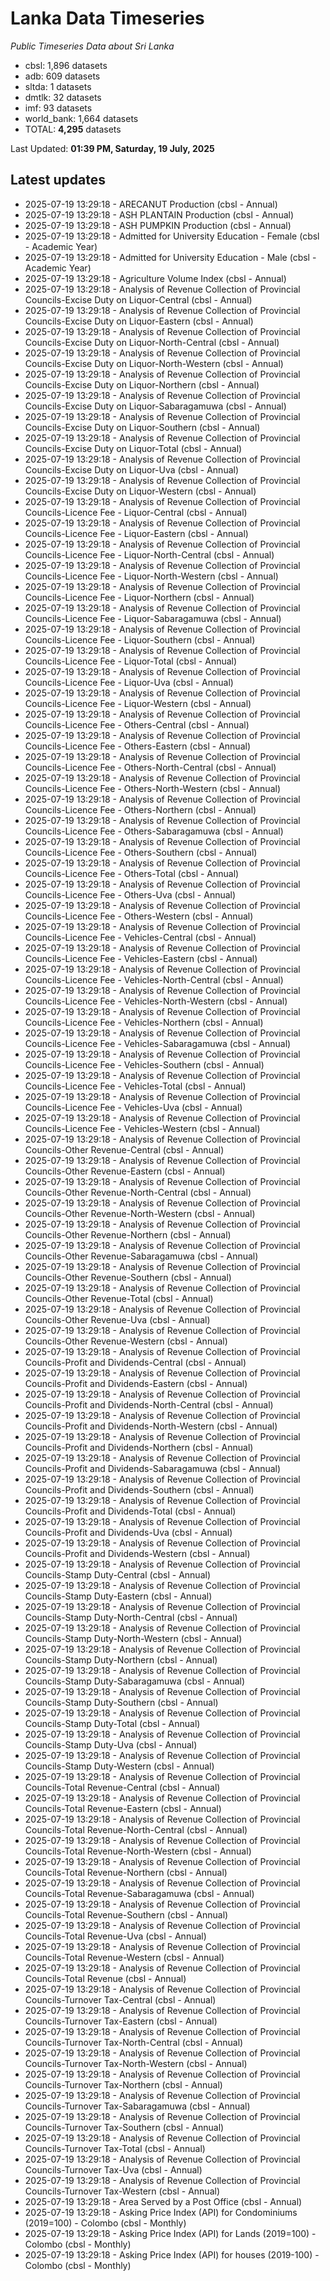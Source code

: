 # Lanka Data Timeseries
*Public Timeseries Data about Sri Lanka*

* cbsl: 1,896 datasets
* adb: 609 datasets
* sltda: 1 datasets
* dmtlk: 32 datasets
* imf: 93 datasets
* world_bank: 1,664 datasets
* TOTAL: **4,295** datasets

Last Updated: **01:39 PM, Saturday, 19 July, 2025**

## Latest updates

* 2025-07-19 13:29:18 - ARECANUT Production (cbsl - Annual)
* 2025-07-19 13:29:18 - ASH PLANTAIN Production (cbsl - Annual)
* 2025-07-19 13:29:18 - ASH PUMPKIN Production (cbsl - Annual)
* 2025-07-19 13:29:18 - Admitted for University Education - Female (cbsl - Academic Year)
* 2025-07-19 13:29:18 - Admitted for University Education - Male (cbsl - Academic Year)
* 2025-07-19 13:29:18 - Agriculture Volume Index (cbsl - Annual)
* 2025-07-19 13:29:18 - Analysis of Revenue Collection of Provincial Councils-Excise Duty on Liquor-Central (cbsl - Annual)
* 2025-07-19 13:29:18 - Analysis of Revenue Collection of Provincial Councils-Excise Duty on Liquor-Eastern (cbsl - Annual)
* 2025-07-19 13:29:18 - Analysis of Revenue Collection of Provincial Councils-Excise Duty on Liquor-North-Central (cbsl - Annual)
* 2025-07-19 13:29:18 - Analysis of Revenue Collection of Provincial Councils-Excise Duty on Liquor-North-Western (cbsl - Annual)
* 2025-07-19 13:29:18 - Analysis of Revenue Collection of Provincial Councils-Excise Duty on Liquor-Northern (cbsl - Annual)
* 2025-07-19 13:29:18 - Analysis of Revenue Collection of Provincial Councils-Excise Duty on Liquor-Sabaragamuwa (cbsl - Annual)
* 2025-07-19 13:29:18 - Analysis of Revenue Collection of Provincial Councils-Excise Duty on Liquor-Southern (cbsl - Annual)
* 2025-07-19 13:29:18 - Analysis of Revenue Collection of Provincial Councils-Excise Duty on Liquor-Total (cbsl - Annual)
* 2025-07-19 13:29:18 - Analysis of Revenue Collection of Provincial Councils-Excise Duty on Liquor-Uva (cbsl - Annual)
* 2025-07-19 13:29:18 - Analysis of Revenue Collection of Provincial Councils-Excise Duty on Liquor-Western (cbsl - Annual)
* 2025-07-19 13:29:18 - Analysis of Revenue Collection of Provincial Councils-Licence Fee - Liquor-Central (cbsl - Annual)
* 2025-07-19 13:29:18 - Analysis of Revenue Collection of Provincial Councils-Licence Fee - Liquor-Eastern (cbsl - Annual)
* 2025-07-19 13:29:18 - Analysis of Revenue Collection of Provincial Councils-Licence Fee - Liquor-North-Central (cbsl - Annual)
* 2025-07-19 13:29:18 - Analysis of Revenue Collection of Provincial Councils-Licence Fee - Liquor-North-Western (cbsl - Annual)
* 2025-07-19 13:29:18 - Analysis of Revenue Collection of Provincial Councils-Licence Fee - Liquor-Northern (cbsl - Annual)
* 2025-07-19 13:29:18 - Analysis of Revenue Collection of Provincial Councils-Licence Fee - Liquor-Sabaragamuwa (cbsl - Annual)
* 2025-07-19 13:29:18 - Analysis of Revenue Collection of Provincial Councils-Licence Fee - Liquor-Southern (cbsl - Annual)
* 2025-07-19 13:29:18 - Analysis of Revenue Collection of Provincial Councils-Licence Fee - Liquor-Total (cbsl - Annual)
* 2025-07-19 13:29:18 - Analysis of Revenue Collection of Provincial Councils-Licence Fee - Liquor-Uva (cbsl - Annual)
* 2025-07-19 13:29:18 - Analysis of Revenue Collection of Provincial Councils-Licence Fee - Liquor-Western (cbsl - Annual)
* 2025-07-19 13:29:18 - Analysis of Revenue Collection of Provincial Councils-Licence Fee - Others-Central (cbsl - Annual)
* 2025-07-19 13:29:18 - Analysis of Revenue Collection of Provincial Councils-Licence Fee - Others-Eastern (cbsl - Annual)
* 2025-07-19 13:29:18 - Analysis of Revenue Collection of Provincial Councils-Licence Fee - Others-North-Central (cbsl - Annual)
* 2025-07-19 13:29:18 - Analysis of Revenue Collection of Provincial Councils-Licence Fee - Others-North-Western (cbsl - Annual)
* 2025-07-19 13:29:18 - Analysis of Revenue Collection of Provincial Councils-Licence Fee - Others-Northern (cbsl - Annual)
* 2025-07-19 13:29:18 - Analysis of Revenue Collection of Provincial Councils-Licence Fee - Others-Sabaragamuwa (cbsl - Annual)
* 2025-07-19 13:29:18 - Analysis of Revenue Collection of Provincial Councils-Licence Fee - Others-Southern (cbsl - Annual)
* 2025-07-19 13:29:18 - Analysis of Revenue Collection of Provincial Councils-Licence Fee - Others-Total (cbsl - Annual)
* 2025-07-19 13:29:18 - Analysis of Revenue Collection of Provincial Councils-Licence Fee - Others-Uva (cbsl - Annual)
* 2025-07-19 13:29:18 - Analysis of Revenue Collection of Provincial Councils-Licence Fee - Others-Western (cbsl - Annual)
* 2025-07-19 13:29:18 - Analysis of Revenue Collection of Provincial Councils-Licence Fee - Vehicles-Central (cbsl - Annual)
* 2025-07-19 13:29:18 - Analysis of Revenue Collection of Provincial Councils-Licence Fee - Vehicles-Eastern (cbsl - Annual)
* 2025-07-19 13:29:18 - Analysis of Revenue Collection of Provincial Councils-Licence Fee - Vehicles-North-Central (cbsl - Annual)
* 2025-07-19 13:29:18 - Analysis of Revenue Collection of Provincial Councils-Licence Fee - Vehicles-North-Western (cbsl - Annual)
* 2025-07-19 13:29:18 - Analysis of Revenue Collection of Provincial Councils-Licence Fee - Vehicles-Northern (cbsl - Annual)
* 2025-07-19 13:29:18 - Analysis of Revenue Collection of Provincial Councils-Licence Fee - Vehicles-Sabaragamuwa (cbsl - Annual)
* 2025-07-19 13:29:18 - Analysis of Revenue Collection of Provincial Councils-Licence Fee - Vehicles-Southern (cbsl - Annual)
* 2025-07-19 13:29:18 - Analysis of Revenue Collection of Provincial Councils-Licence Fee - Vehicles-Total (cbsl - Annual)
* 2025-07-19 13:29:18 - Analysis of Revenue Collection of Provincial Councils-Licence Fee - Vehicles-Uva (cbsl - Annual)
* 2025-07-19 13:29:18 - Analysis of Revenue Collection of Provincial Councils-Licence Fee - Vehicles-Western (cbsl - Annual)
* 2025-07-19 13:29:18 - Analysis of Revenue Collection of Provincial Councils-Other Revenue-Central (cbsl - Annual)
* 2025-07-19 13:29:18 - Analysis of Revenue Collection of Provincial Councils-Other Revenue-Eastern (cbsl - Annual)
* 2025-07-19 13:29:18 - Analysis of Revenue Collection of Provincial Councils-Other Revenue-North-Central (cbsl - Annual)
* 2025-07-19 13:29:18 - Analysis of Revenue Collection of Provincial Councils-Other Revenue-North-Western (cbsl - Annual)
* 2025-07-19 13:29:18 - Analysis of Revenue Collection of Provincial Councils-Other Revenue-Northern (cbsl - Annual)
* 2025-07-19 13:29:18 - Analysis of Revenue Collection of Provincial Councils-Other Revenue-Sabaragamuwa (cbsl - Annual)
* 2025-07-19 13:29:18 - Analysis of Revenue Collection of Provincial Councils-Other Revenue-Southern (cbsl - Annual)
* 2025-07-19 13:29:18 - Analysis of Revenue Collection of Provincial Councils-Other Revenue-Total (cbsl - Annual)
* 2025-07-19 13:29:18 - Analysis of Revenue Collection of Provincial Councils-Other Revenue-Uva (cbsl - Annual)
* 2025-07-19 13:29:18 - Analysis of Revenue Collection of Provincial Councils-Other Revenue-Western (cbsl - Annual)
* 2025-07-19 13:29:18 - Analysis of Revenue Collection of Provincial Councils-Profit and Dividends-Central (cbsl - Annual)
* 2025-07-19 13:29:18 - Analysis of Revenue Collection of Provincial Councils-Profit and Dividends-Eastern (cbsl - Annual)
* 2025-07-19 13:29:18 - Analysis of Revenue Collection of Provincial Councils-Profit and Dividends-North-Central (cbsl - Annual)
* 2025-07-19 13:29:18 - Analysis of Revenue Collection of Provincial Councils-Profit and Dividends-North-Western (cbsl - Annual)
* 2025-07-19 13:29:18 - Analysis of Revenue Collection of Provincial Councils-Profit and Dividends-Northern (cbsl - Annual)
* 2025-07-19 13:29:18 - Analysis of Revenue Collection of Provincial Councils-Profit and Dividends-Sabaragamuwa (cbsl - Annual)
* 2025-07-19 13:29:18 - Analysis of Revenue Collection of Provincial Councils-Profit and Dividends-Southern (cbsl - Annual)
* 2025-07-19 13:29:18 - Analysis of Revenue Collection of Provincial Councils-Profit and Dividends-Total (cbsl - Annual)
* 2025-07-19 13:29:18 - Analysis of Revenue Collection of Provincial Councils-Profit and Dividends-Uva (cbsl - Annual)
* 2025-07-19 13:29:18 - Analysis of Revenue Collection of Provincial Councils-Profit and Dividends-Western (cbsl - Annual)
* 2025-07-19 13:29:18 - Analysis of Revenue Collection of Provincial Councils-Stamp Duty-Central (cbsl - Annual)
* 2025-07-19 13:29:18 - Analysis of Revenue Collection of Provincial Councils-Stamp Duty-Eastern (cbsl - Annual)
* 2025-07-19 13:29:18 - Analysis of Revenue Collection of Provincial Councils-Stamp Duty-North-Central (cbsl - Annual)
* 2025-07-19 13:29:18 - Analysis of Revenue Collection of Provincial Councils-Stamp Duty-North-Western (cbsl - Annual)
* 2025-07-19 13:29:18 - Analysis of Revenue Collection of Provincial Councils-Stamp Duty-Northern (cbsl - Annual)
* 2025-07-19 13:29:18 - Analysis of Revenue Collection of Provincial Councils-Stamp Duty-Sabaragamuwa (cbsl - Annual)
* 2025-07-19 13:29:18 - Analysis of Revenue Collection of Provincial Councils-Stamp Duty-Southern (cbsl - Annual)
* 2025-07-19 13:29:18 - Analysis of Revenue Collection of Provincial Councils-Stamp Duty-Total (cbsl - Annual)
* 2025-07-19 13:29:18 - Analysis of Revenue Collection of Provincial Councils-Stamp Duty-Uva (cbsl - Annual)
* 2025-07-19 13:29:18 - Analysis of Revenue Collection of Provincial Councils-Stamp Duty-Western (cbsl - Annual)
* 2025-07-19 13:29:18 - Analysis of Revenue Collection of Provincial Councils-Total Revenue-Central (cbsl - Annual)
* 2025-07-19 13:29:18 - Analysis of Revenue Collection of Provincial Councils-Total Revenue-Eastern (cbsl - Annual)
* 2025-07-19 13:29:18 - Analysis of Revenue Collection of Provincial Councils-Total Revenue-North-Central (cbsl - Annual)
* 2025-07-19 13:29:18 - Analysis of Revenue Collection of Provincial Councils-Total Revenue-North-Western (cbsl - Annual)
* 2025-07-19 13:29:18 - Analysis of Revenue Collection of Provincial Councils-Total Revenue-Northern (cbsl - Annual)
* 2025-07-19 13:29:18 - Analysis of Revenue Collection of Provincial Councils-Total Revenue-Sabaragamuwa (cbsl - Annual)
* 2025-07-19 13:29:18 - Analysis of Revenue Collection of Provincial Councils-Total Revenue-Southern (cbsl - Annual)
* 2025-07-19 13:29:18 - Analysis of Revenue Collection of Provincial Councils-Total Revenue-Uva (cbsl - Annual)
* 2025-07-19 13:29:18 - Analysis of Revenue Collection of Provincial Councils-Total Revenue-Western (cbsl - Annual)
* 2025-07-19 13:29:18 - Analysis of Revenue Collection of Provincial Councils-Total Revenue (cbsl - Annual)
* 2025-07-19 13:29:18 - Analysis of Revenue Collection of Provincial Councils-Turnover Tax-Central (cbsl - Annual)
* 2025-07-19 13:29:18 - Analysis of Revenue Collection of Provincial Councils-Turnover Tax-Eastern (cbsl - Annual)
* 2025-07-19 13:29:18 - Analysis of Revenue Collection of Provincial Councils-Turnover Tax-North-Central (cbsl - Annual)
* 2025-07-19 13:29:18 - Analysis of Revenue Collection of Provincial Councils-Turnover Tax-North-Western (cbsl - Annual)
* 2025-07-19 13:29:18 - Analysis of Revenue Collection of Provincial Councils-Turnover Tax-Northern (cbsl - Annual)
* 2025-07-19 13:29:18 - Analysis of Revenue Collection of Provincial Councils-Turnover Tax-Sabaragamuwa (cbsl - Annual)
* 2025-07-19 13:29:18 - Analysis of Revenue Collection of Provincial Councils-Turnover Tax-Southern (cbsl - Annual)
* 2025-07-19 13:29:18 - Analysis of Revenue Collection of Provincial Councils-Turnover Tax-Total (cbsl - Annual)
* 2025-07-19 13:29:18 - Analysis of Revenue Collection of Provincial Councils-Turnover Tax-Uva (cbsl - Annual)
* 2025-07-19 13:29:18 - Analysis of Revenue Collection of Provincial Councils-Turnover Tax-Western (cbsl - Annual)
* 2025-07-19 13:29:18 - Area Served by a Post Office (cbsl - Annual)
* 2025-07-19 13:29:18 - Asking Price Index (API) for Condominiums (2019=100) - Colombo (cbsl - Monthly)
* 2025-07-19 13:29:18 - Asking Price Index (API) for Lands (2019=100) - Colombo (cbsl - Monthly)
* 2025-07-19 13:29:18 - Asking Price Index (API) for houses (2019-100) - Colombo (cbsl - Monthly)
